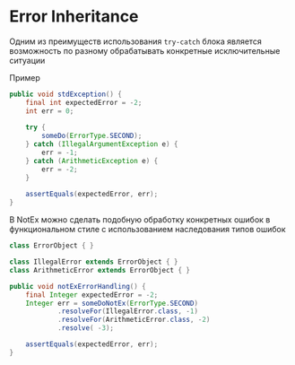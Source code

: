 # Error Inheritance

Одним из преимуществ использования `try-catch` блока является возможность по разному обрабатывать
конкретные исключительные ситуации

Пример

```java
public void stdException() {
    final int expectedError = -2;
    int err = 0;
    
    try {
        someDo(ErrorType.SECOND);
    } catch (IllegalArgumentException e) {
        err = -1;
    } catch (ArithmeticException e) {
        err = -2;
    }
    
    assertEquals(expectedError, err);
}
```

В NotEx можно сделать подобную обработку конкретных ошибок в функциональном стиле с использованием
наследования типов ошибок

```java
class ErrorObject { }

class IllegalError extends ErrorObject { }
class ArithmeticError extends ErrorObject { }
```

```java
public void notExErrorHandling() {
    final Integer expectedError = -2;
    Integer err = someDoNotEx(ErrorType.SECOND)
            .resolveFor(IllegalError.class, -1)
            .resolveFor(ArithmeticError.class, -2)
            .resolve( -3);

    assertEquals(expectedError, err);
}
```
